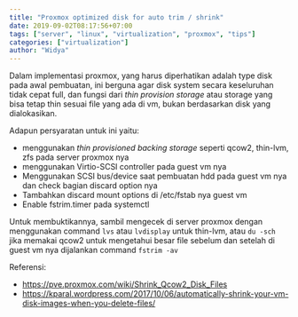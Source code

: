 ```yaml
---
title: "Proxmox optimized disk for auto trim / shrink"
date: 2019-09-02T08:17:56+07:00
tags: ["server", "linux", "virtualization", "proxmox", "tips"]
categories: ["virtualization"]
author: "Widya"
---
```


Dalam implementasi proxmox, yang harus diperhatikan adalah type disk pada awal pembuatan, ini berguna agar disk system secara keseluruhan tidak cepat full, dan fungsi dari *thin provision storage* atau storage yang bisa tetap thin sesuai file yang ada di vm, bukan berdasarkan disk yang dialokasikan.

Adapun persyaratan untuk ini yaitu:

* menggunakan *thin provisioned backing storage* seperti qcow2, thin-lvm, zfs pada server proxmox nya
* menggunakan Virtio-SCSI controller pada guest vm nya
* Menggunakan SCSI bus/device saat pembuatan hdd pada guest vm nya dan check bagian discard option nya
* Tambahkan discard mount options di /etc/fstab nya guest vm
* Enable fstrim.timer pada systemctl

Untuk membuktikannya, sambil mengecek di server proxmox dengan menggunakan command `lvs` atau `lvdisplay` untuk thin-lvm, atau `du -sch` jika memakai qcow2 untuk mengetahui besar file sebelum dan setelah di guest vm nya dijalankan command `fstrim -av`

Referensi:

* https://pve.proxmox.com/wiki/Shrink_Qcow2_Disk_Files
* https://kparal.wordpress.com/2017/10/06/automatically-shrink-your-vm-disk-images-when-you-delete-files/
